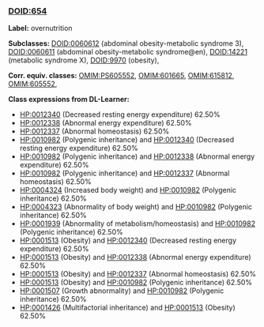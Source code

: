 
### [DOID:654](http://purl.obolibrary.org/obo/DOID_654)
**Label:** overnutrition

**Subclasses:** [DOID:0060612](http://purl.obolibrary.org/obo/DOID_0060612) (abdominal obesity-metabolic syndrome 3), [DOID:0060611](http://purl.obolibrary.org/obo/DOID_0060611) (abdominal obesity-metabolic syndrome@en), [DOID:14221](http://purl.obolibrary.org/obo/DOID_14221) (metabolic syndrome X), [DOID:9970](http://purl.obolibrary.org/obo/DOID_9970) (obesity), 

**Corr. equiv. classes:** [OMIM:PS605552](http://purl.obolibrary.org/obo/OMIM_PS605552), [OMIM:601665](http://purl.obolibrary.org/obo/OMIM_601665), [OMIM:615812](http://purl.obolibrary.org/obo/OMIM_615812), [OMIM:605552](http://purl.obolibrary.org/obo/OMIM_605552), 

**Class expressions from DL-Learner:**

- [HP:0012340](http://purl.obolibrary.org/obo/HP_0012340) (Decreased resting energy expenditure) 62.50%
- [HP:0012338](http://purl.obolibrary.org/obo/HP_0012338) (Abnormal energy expenditure) 62.50%
- [HP:0012337](http://purl.obolibrary.org/obo/HP_0012337) (Abnormal homeostasis) 62.50%
- [HP:0010982](http://purl.obolibrary.org/obo/HP_0010982) (Polygenic inheritance) and [HP:0012340](http://purl.obolibrary.org/obo/HP_0012340) (Decreased resting energy expenditure) 62.50%
- [HP:0010982](http://purl.obolibrary.org/obo/HP_0010982) (Polygenic inheritance) and [HP:0012338](http://purl.obolibrary.org/obo/HP_0012338) (Abnormal energy expenditure) 62.50%
- [HP:0010982](http://purl.obolibrary.org/obo/HP_0010982) (Polygenic inheritance) and [HP:0012337](http://purl.obolibrary.org/obo/HP_0012337) (Abnormal homeostasis) 62.50%
- [HP:0004324](http://purl.obolibrary.org/obo/HP_0004324) (Increased body weight) and [HP:0010982](http://purl.obolibrary.org/obo/HP_0010982) (Polygenic inheritance) 62.50%
- [HP:0004323](http://purl.obolibrary.org/obo/HP_0004323) (Abnormality of body weight) and [HP:0010982](http://purl.obolibrary.org/obo/HP_0010982) (Polygenic inheritance) 62.50%
- [HP:0001939](http://purl.obolibrary.org/obo/HP_0001939) (Abnormality of metabolism/homeostasis) and [HP:0010982](http://purl.obolibrary.org/obo/HP_0010982) (Polygenic inheritance) 62.50%
- [HP:0001513](http://purl.obolibrary.org/obo/HP_0001513) (Obesity) and [HP:0012340](http://purl.obolibrary.org/obo/HP_0012340) (Decreased resting energy expenditure) 62.50%
- [HP:0001513](http://purl.obolibrary.org/obo/HP_0001513) (Obesity) and [HP:0012338](http://purl.obolibrary.org/obo/HP_0012338) (Abnormal energy expenditure) 62.50%
- [HP:0001513](http://purl.obolibrary.org/obo/HP_0001513) (Obesity) and [HP:0012337](http://purl.obolibrary.org/obo/HP_0012337) (Abnormal homeostasis) 62.50%
- [HP:0001513](http://purl.obolibrary.org/obo/HP_0001513) (Obesity) and [HP:0010982](http://purl.obolibrary.org/obo/HP_0010982) (Polygenic inheritance) 62.50%
- [HP:0001507](http://purl.obolibrary.org/obo/HP_0001507) (Growth abnormality) and [HP:0010982](http://purl.obolibrary.org/obo/HP_0010982) (Polygenic inheritance) 62.50%
- [HP:0001426](http://purl.obolibrary.org/obo/HP_0001426) (Multifactorial inheritance) and [HP:0001513](http://purl.obolibrary.org/obo/HP_0001513) (Obesity) 62.50%


